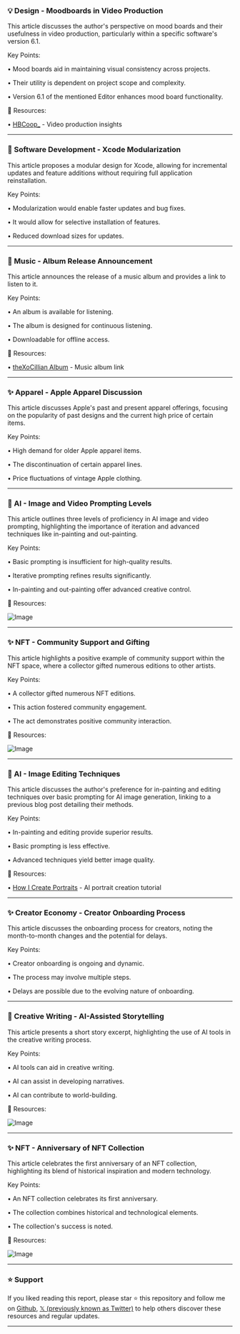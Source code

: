### 💡 Design - Moodboards in Video Production

This article discusses the author's perspective on mood boards and their usefulness in video production, particularly within a specific software's version 6.1.


Key Points:

• Mood boards aid in maintaining visual consistency across projects.

• Their utility is dependent on project scope and complexity.

• Version 6.1 of the mentioned Editor enhances mood board functionality.



🔗 Resources:

• [HBCoop_](https://x.com/HBCoop_) -  Video production insights


---
### 🤖 Software Development - Xcode Modularization

This article proposes a modular design for Xcode, allowing for incremental updates and feature additions without requiring full application reinstallation.


Key Points:

•  Modularization would enable faster updates and bug fixes.

•  It would allow for selective installation of features.


• Reduced download sizes for updates.



---
### 🎵 Music - Album Release Announcement

This article announces the release of a music album and provides a link to listen to it.


Key Points:

• An album is available for listening.

• The album is designed for continuous listening.


• Downloadable for offline access.


🔗 Resources:

• [theXoCillian Album](https://x.com/theXoCillian/status/1931882562948870352) - Music album link


---
### ✨ Apparel - Apple Apparel Discussion

This article discusses Apple's past and present apparel offerings, focusing on the popularity of past designs and the current high price of certain items.


Key Points:

•  High demand for older Apple apparel items.

•  The discontinuation of certain apparel lines.


• Price fluctuations of vintage Apple clothing.



---
### 🤖 AI - Image and Video Prompting Levels

This article outlines three levels of proficiency in AI image and video prompting, highlighting the importance of iteration and advanced techniques like in-painting and out-painting.


Key Points:

• Basic prompting is insufficient for high-quality results.

• Iterative prompting refines results significantly.


• In-painting and out-painting offer advanced creative control.


🔗 Resources:

![Image](https://pbs.twimg.com/media/Gs8nRwObsAAe9Pi?format=jpg&name=900x900)


---
### ✨ NFT - Community Support and Gifting

This article highlights a positive example of community support within the NFT space, where a collector gifted numerous editions to other artists.


Key Points:

•  A collector gifted numerous NFT editions.

•  This action fostered community engagement.


•  The act demonstrates positive community interaction.



🔗 Resources:

![Image](https://pbs.twimg.com/media/Gs8t4ADWkAAL5uR?format=jpg&name=small)


---
### 🤖 AI - Image Editing Techniques

This article discusses the author's preference for in-painting and editing techniques over basic prompting for AI image generation, linking to a previous blog post detailing their methods.


Key Points:

• In-painting and editing provide superior results.

• Basic prompting is less effective.


• Advanced techniques yield better image quality.


🔗 Resources:

• [How I Create Portraits](https://sparrowhawkdev.tumblr.com/post/694655506813517824/how-i-create-portraits-for-grimfel) -  AI portrait creation tutorial


---
### ✨ Creator Economy - Creator Onboarding Process

This article discusses the onboarding process for creators, noting the month-to-month changes and the potential for delays.


Key Points:

• Creator onboarding is ongoing and dynamic.

• The process may involve multiple steps.


• Delays are possible due to the evolving nature of onboarding.



---
### 🤖 Creative Writing - AI-Assisted Storytelling

This article presents a short story excerpt, highlighting the use of AI tools in the creative writing process.


Key Points:

•  AI tools can aid in creative writing.

•  AI can assist in developing narratives.


•  AI can contribute to world-building.


🔗 Resources:

![Image](https://pbs.twimg.com/media/Gs72kIJWwAAQuxH?format=jpg&name=small)


---
### ✨ NFT - Anniversary of NFT Collection

This article celebrates the first anniversary of an NFT collection, highlighting its blend of historical inspiration and modern technology.


Key Points:

•  An NFT collection celebrates its first anniversary.

•  The collection combines historical and technological elements.


• The collection's success is noted.


🔗 Resources:

![Image](https://pbs.twimg.com/amplify_video_thumb/1931335390218403840/img/8CEp6rTWWof4DuKY.jpg)


---

### ⭐️ Support

If you liked reading this report, please star ⭐️ this repository and follow me on [Github](https://github.com/Drix10), [𝕏 (previously known as Twitter)](https://x.com/DRIX_10_) to help others discover these resources and regular updates.

---
